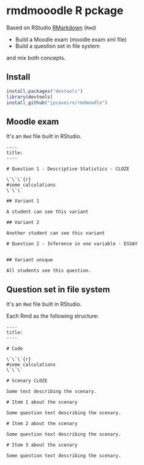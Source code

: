 # rmdmooodle R pckage

Based on RStudio [RMarkdown](https://rmarkdown.rstudio.com/) (`Rmd`) 

* Build a Moodle exam (moodle exam xml file) 
* Build a question set in file system

and mix both concepts.

## Install

```r
install.packages("devtools")
library(devtools)
install_github("jpcaveiro/rmdmoodle")
```

## Moodle exam

It's an `Rmd` file built in RStudio.

```
----
title:
----

# Question 1 - Descriptive Statistics - CLOZE

\`\`\`{r}
#some calculations
\`\`\`

## Variant 1

A student can see this variant

## Variant 2

Another student can see this variant

# Question 2 - Inference in one variable - ESSAY


## Variant unique

All students see this question.
```


## Question set in file system

It's an `Rmd` file built in RStudio.

Each Rmd as the following structure:

```
----
title:
----

# Code

\`\`\`{r}
#some calculations
\`\`\`

# Scenary CLOZE

Some text describing the scenary.

# Item 1 about the scenary

Some question text describing the scenary.

# Item 2 about the scenary

Some question text describing the scenary.

# Item 3 about the scenary

Some question text describing the scenary.

```

